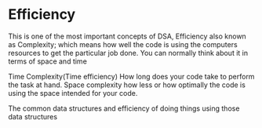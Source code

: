 # Efficiency

This is one of the most important concepts of DSA, Efficiency also known as Complexity; which means how well the code is using the computers resources to get the particular job done. You can normally think about it in terms of space and time

Time Complexity(Time efficiency) How long does your code take to perform the task at hand. Space complexity how less or how optimally the code is using the space intended for your code.

The common data structures and efficiency of doing things using those data structures 